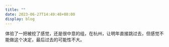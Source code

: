 ```yaml
---
title: ""
date: 2023-06-27T14:49:48+08:00
display: blog
---
```


体验了一把被挖了感觉，还是很中意的组，在杭州，让明年直接跳过去，但感觉不能做这个决定，最后过去的可能性不大。
